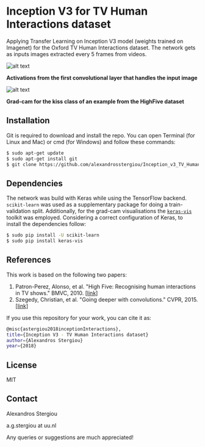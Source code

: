 # Inception V3 for TV Human Interactions dataset
Applying Transfer Learning on Inception V3 model (weights trained on Imagenet) for the Oxford TV Human Interactions dataset. The network gets as inputs images extracted every 5 frames from videos.

![alt text](https://github.com/alexandrosstergiou/Inception_v3_TV_Human_Interactions/blob/master/inception_v3_activations_vis/layer_1_conv2d_1.png "Layer_1_Conv_2D")

**Activations from the first convolutional layer that handles the input image**

![alt text](https://github.com/alexandrosstergiou/Inception_v3_TV_Human_Interactions/blob/master/images/Grad-cam-kiss.png "Grad_cam")

**Grad-cam for the kiss class of an example from the HighFive dataset**

## Installation
Git is required to download and install the repo. You can open Terminal (for Linux and Mac) or cmd (for Windows) and follow these commands:
```sh
$ sudo apt-get update
$ sudo apt-get install git
$ git clone https://github.com/alexandrosstergiou/Inception_v3_TV_Human_Interactions.git
```

## Dependencies
The network was build with Keras while using the TensorFlow backend.  `scikit-learn` was used as a supplementary package for doing a train-validation split. Additionally, for the grad-cam visualisations the [`keras-vis`](https://github.com/raghakot/keras-vis) toolkit was employed. Considering a correct configuration of Keras, to install the dependencies follow:
```sh
$ sudo pip install -U scikit-learn
$ sudo pip install keras-vis
```

## References
This work is based on the following two papers:
1. Patron-Perez, Alonso, et al. "High Five: Recognising human interactions in TV shows." BMVC, 2010. [[link]](http://www.robots.ox.ac.uk/~alonso/tv_human_interactions.html)
2. Szegedy, Christian, et al. "Going deeper with convolutions." CVPR, 2015.[[link]](http://openaccess.thecvf.com/content_cvpr_2015/papers/Szegedy_Going_Deeper_With_2015_CVPR_paper.pdf)

If you use this repository for your work, you can cite it as:
```sh
@misc{astergiou2018inceptionInteractions},
title={Inception V3 - TV Human Interactions dataset}
author={Alexandros Stergiou}
year={2018}
```

## License
MIT


## Contact
Alexandros Stergiou

a.g.stergiou at uu.nl

Any queries or suggestions are much appreciated!
